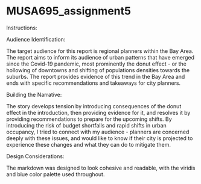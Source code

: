 # MUSA695_assignment5

Instructions:

Audience Identification:

The target audience for this report is regional planners within the Bay Area. The report aims to inform its audience of urban patterns that have emerged since the Covid-19 pandemic, most prominently the donut effect - or the hollowing of downtowns and shifting of populations densities towards the suburbs. The report provides evidence of this trend in the Bay Area and ends with specific recommendations and takeaways for city planners. 

Building the Narrative:

The story develops tension by introducing consequences of the donut effect in the introduction, then providing evidence for it, and resolves it by providing recommendations to prepare for the upcoming shifts. By introducing the risk of budget shortfalls and rapid shifts in urban occupancy, I tried to connect with my audience - planners are concerned deeply with these issues, and would like to know if their city is projected to experience these changes and what they can do to mitigate them. 

Design Considerations: 

The markdown was designed to look cohesive and readable, with the viridis and blue color palette used throughout. 